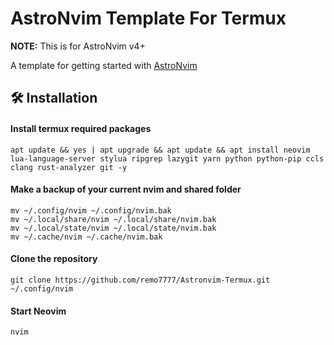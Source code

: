 # AstroNvim Template For Termux

**NOTE:** This is for AstroNvim v4+

A template for getting started with [AstroNvim](https://github.com/AstroNvim/AstroNvim)

## 🛠️ Installation

#### Install termux required packages

```shell
apt update && yes | apt upgrade && apt update && apt install neovim lua-language-server stylua ripgrep lazygit yarn python python-pip ccls clang rust-analyzer git -y
```

#### Make a backup of your current nvim and shared folder

```shell
mv ~/.config/nvim ~/.config/nvim.bak
mv ~/.local/share/nvim ~/.local/share/nvim.bak
mv ~/.local/state/nvim ~/.local/state/nvim.bak
mv ~/.cache/nvim ~/.cache/nvim.bak
```

#### Clone the repository

```shell
git clone https://github.com/remo7777/Astronvim-Termux.git ~/.config/nvim
```

#### Start Neovim

```shell
nvim
```
